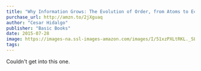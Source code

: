 ```yaml
---
title: "Why Information Grows: The Evolution of Order, from Atoms to Economies"
purchase_url: http://amzn.to/2jXguaq
author: "Cesar Hidalgo"
publisher: "Basic Books"
date: 2015-07-28
image: https://images-na.ssl-images-amazon.com/images/I/51xzPXLtRKL._SL75_.jpg
tags:
---
```


Couldn't get into this one.
